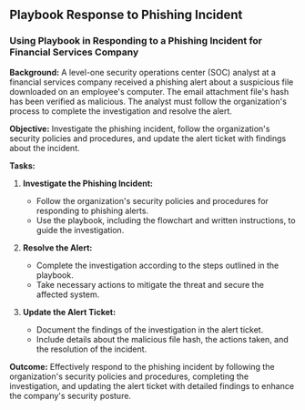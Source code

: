 ## Playbook Response to Phishing Incident
### Using Playbook in Responding to a Phishing Incident for Financial Services Company
**Background:** A level-one security operations center (SOC) analyst at a financial services company received a phishing alert about a suspicious file downloaded on an employee's computer. The email attachment file's hash has been verified as malicious. The analyst must follow the organization's process to complete the investigation and resolve the alert.

**Objective:** Investigate the phishing incident, follow the organization's security policies and procedures, and update the alert ticket with findings about the incident.

**Tasks:**
1. **Investigate the Phishing Incident:**
    - Follow the organization's security policies and procedures for responding to phishing alerts.
    - Use the playbook, including the flowchart and written instructions, to guide the investigation.

2. **Resolve the Alert:**
    - Complete the investigation according to the steps outlined in the playbook.
    - Take necessary actions to mitigate the threat and secure the affected system.

3. **Update the Alert Ticket:**
    - Document the findings of the investigation in the alert ticket.
    - Include details about the malicious file hash, the actions taken, and the resolution of the incident.

**Outcome:** Effectively respond to the phishing incident by following the organization's security policies and procedures, completing the investigation, and updating the alert ticket with detailed findings to enhance the company's security posture.
